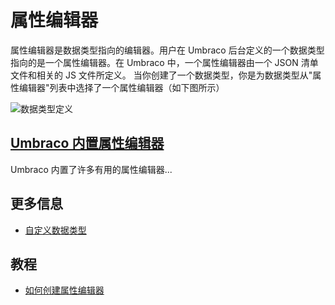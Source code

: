 # 属性编辑器 #

属性编辑器是数据类型指向的编辑器。用户在 Umbraco 后台定义的一个数据类型指向的是一个属性编辑器。在 Umbraco 中，一个属性编辑器由一个 JSON 清单文件和相关的 JS 文件所定义。
当你创建了一个数据类型，你是为数据类型从"属性编辑器"列表中选择了一个属性编辑器（如下图所示）

![数据类型定义](Built-in-Property-Editors/images/Media-Picker-DataType.jpg)

## [ Umbraco 内置属性编辑器](Built-in-Property-Editors/index.md) ##
Umbraco 内置了许多有用的属性编辑器...

## 更多信息
- [自定义数据类型](../../Data/Data-Types/)

## 教程
- [如何创建属性编辑器](../../../Extending-Umbraco/Property-Editors/index.md)